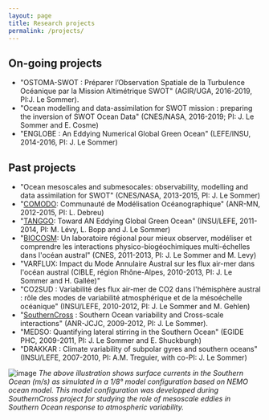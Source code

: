 ```yaml
---
layout: page
title: Research projects
permalink: /projects/
---
```






## On-going projects
- "OSTOMA-SWOT : Préparer l’Observation Spatiale de la TurbulenceOcéanique par la Mission Altimétrique SWOT" (AGIR/UGA, 2016-2019, PI:J. Le Sommer).
- "Ocean modelling and data-assimilation for SWOT mission : preparing the inversion of SWOT Ocean Data" (CNES/NASA, 2016-2019; PI: J. Le Sommer and E. Cosme)
- "ENGLOBE : An Eddying Numerical Global Green Ocean" (LEFE/INSU, 2014-2016, PI: J. Le Sommer)

## Past projects
*   "Ocean mesoscales and submesocales: observability, modelling and data assimilation for SWOT" (CNES/NASA, 2013-2015, PI: J. Le Sommer)  
*   "[COMODO](http://www.comodo-ocean.fr/): Communauté de Modélisation Océanographique" (ANR-MN, 2012-2015, PI: L. Debreu)  
*   "[TANGGO](http://www.tanggo.grenoble.cnrs.fr/): Toward AN Eddying Global Green Ocean" (INSU/LEFE, 2011-2014, PI: M. Lévy, L. Bopp and J. Le Sommer)
*   "[BIOCOSM](http://servforge.legi.grenoble-inp.fr/projects/wg-tanggo-collab/wiki/BIOCOSMPublic): Un laboratoire régional pour mieux observer, modéliser et comprendre les interactions physico-biogéochimiques multi-échelles dans l'océan austral" (CNES, 2011-2013, PI: J. Le Sommer and M. Levy)
*   "VARFLUX: Impact du Mode Annulaire Austral sur les flux air-mer dans l'océan austral (CIBLE, région Rhône-Alpes, 2010-2013, PI: J. Le Sommer and H. Gallée)"
*   "CO2SUD : Variabilité des flux air-mer de CO2  dans l'hémisphère austral : rôle des modes de variabilité atmosphérique et de la mésoéchelle océanique" (INSU/LEFE, 2010-2012, PI: J. Le Sommer and M. Gehlen)
*   "[SouthernCross](http://servforge.legi.grenoble-inp.fr/projects/wg-southern-cross) : Southern Ocean variability and Cross-scale interactions" (ANR-JCJC, 2009-2012, PI: J. Le Sommer).
*   "MEDSO: Quantifying lateral stirring in the Southern Ocean" (EGIDE PHC, 2009-2011, PI: J. Le Sommer and E. Shuckburgh)
*   "DRAKKAR : Climate variability of subpolar gyres and southern oceans" (INSU/LEFE, 2007-2010, PI: A.M. Treguier, with co-PI: J. Le Sommer)

![image]({{site.baseurl}}/img/PERIANT8.png "Southern Ocean surface currents")
*The above illustration shows surface currents in the Southern Ocean (m/s) as simulated in a 1/8° model configuration based on NEMO ocean model. This model configuration was developped during SouthernCross project for studying the role of mesoscale eddies in Southern Ocean response to atmospheric variability.* 
